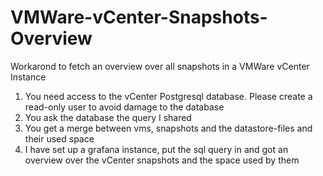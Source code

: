 # VMWare-vCenter-Snapshots-Overview
Workarond to fetch an overview over all snapshots in a VMWare vCenter Instance

1. You need access to the vCenter Postgresql database. Please create a read-only user to avoid damage to the database
2. You ask the database the query I shared
3. You get a merge between vms, snapshots and the datastore-files and their used space
4. I have set up a grafana instance, put the sql query in and got an overview over the vCenter snapshots and the space used by them
